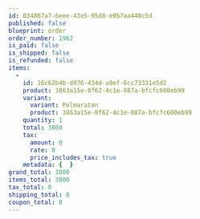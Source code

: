 ```yaml
---
id: 034867a7-6eee-43e5-95d8-e957aa448c5d
published: false
blueprint: order
order_number: 1962
is_paid: false
is_shipped: false
is_refunded: false
items:
  -
    id: 16c62b4b-d976-434d-a9ef-6cc73331e5d2
    product: 3863a15e-8f62-4c1e-887a-bfcfc600eb99
    variant:
      variant: Polmaraton
      product: 3863a15e-8f62-4c1e-887a-bfcfc600eb99
    quantity: 1
    total: 3800
    tax:
      amount: 0
      rate: 0
      price_includes_tax: true
    metadata: {  }
grand_total: 3800
items_total: 3800
tax_total: 0
shipping_total: 0
coupon_total: 0
---
```


